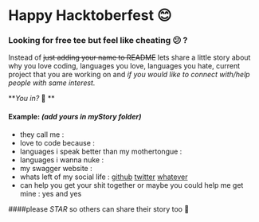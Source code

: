 # Happy Hacktoberfest 😊
### Looking for free tee but feel like cheating 😕 ?

Instead of ~~just adding your name to README~~ lets share a little story about why you love coding, languages you love, languages you hate, current project that you are working on and *if you would like to connect with/help people with same interest.*    


**_You in?_ 🤔 **

#### Example:  _(add yours in myStory folder)_    
 - they call me :    
 - love to code because :    
 - languages i speak better than my mothertongue :    
 - languages i wanna nuke :    
 - my swagger website :    
 - whats left of my social life : [github](https://github.com/) [twitter](https://twitter.com/) [whatever](https://x.y/)    
 - can help you get your shit together or maybe you could help me get mine : yes and yes


####please _STAR_ so others can share their story too 🤗
